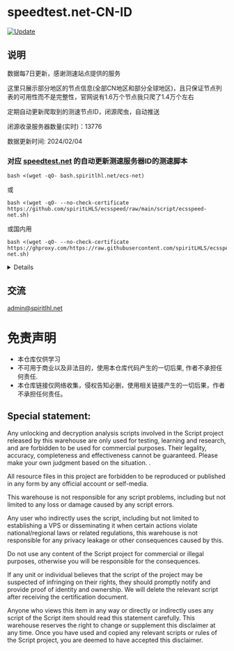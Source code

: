 # speedtest.net-CN-ID

[![Update](https://github.com/spiritLHLS/speedtest.net-CN-ID/actions/workflows/main.yml/badge.svg)](https://github.com/spiritLHLS/speedtest.net-CN-ID/actions/workflows/main.yml)

## 说明

数据每7日更新，感谢测速站点提供的服务

这里只展示部分地区的节点信息(全部CN地区和部分全球地区)，且只保证节点列表的可用性而不是完整性，官网说有1.6万个节点我只爬了1.4万个左右

定期自动更新爬取到的测速节点ID，闭源爬虫，自动推送

闭源收录服务器数量(实时)：13776

数据更新时间: 2024/02/04

### 对应 [speedtest.net](https://www.speedtest.net/) 的自动更新测速服务器ID的测速脚本

```
bash <(wget -qO- bash.spiritlhl.net/ecs-net)
```

或

```
bash <(wget -qO- --no-check-certificate https://github.com/spiritLHLS/ecsspeed/raw/main/script/ecsspeed-net.sh)
```

或国内用

```
bash <(wget -qO- --no-check-certificate https://ghproxy.com/https://raw.githubusercontent.com/spiritLHLS/ecsspeed/main/script/ecsspeed-net.sh)
```

<details>

支持测速的架构：i386, x86_64, amd64, arm64, s390x, riscv64, ppc64le, ppc64

涵盖中国三大运营商、香港、台湾的测速节点，默认的三网测速每个运营商选择本机ping值最低的两个节点测速，详情三网测速才是全测，节点列表大概每7天自动更新一次。

支持国内服务器测试(有判断是否为国内机器)，但由于国内服务器带宽过小，会很慢，详见初次运行的显示

当官方CLI安装失败(如罕见的架构或者官方网站访问失败时)自动使用 [speedtest-go](https://github.com/showwin/speedtest-go) 作为替代品测速

</details>

## 交流

admin@spiritlhl.net

# 免责声明

* 本仓库仅供学习
* 不可用于商业以及非法目的，使用本仓库代码产生的一切后果, 作者不承担任何责任.
* 本仓库链接仅网络收集，侵权告知必删，使用相关链接产生的一切后果，作者不承担任何责任。

## Special statement:

Any unlocking and decryption analysis scripts involved in the Script project released by this warehouse are only used for testing, learning and research, and are forbidden to be used for commercial purposes. Their legality, accuracy, completeness and effectiveness cannot be guaranteed. Please make your own judgment based on the situation. .

All resource files in this project are forbidden to be reproduced or published in any form by any official account or self-media.

This warehouse is not responsible for any script problems, including but not limited to any loss or damage caused by any script errors.

Any user who indirectly uses the script, including but not limited to establishing a VPS or disseminating it when certain actions violate national/regional laws or related regulations, this warehouse is not responsible for any privacy leakage or other consequences caused by this.

Do not use any content of the Script project for commercial or illegal purposes, otherwise you will be responsible for the consequences.

If any unit or individual believes that the script of the project may be suspected of infringing on their rights, they should promptly notify and provide proof of identity and ownership. We will delete the relevant script after receiving the certification document.

Anyone who views this item in any way or directly or indirectly uses any script of the Script item should read this statement carefully. This warehouse reserves the right to change or supplement this disclaimer at any time. Once you have used and copied any relevant scripts or rules of the Script project, you are deemed to have accepted this disclaimer.

